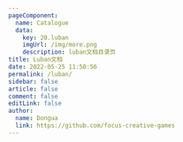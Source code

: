 ```yaml
---
pageComponent:
  name: Catalogue
  data:
    key: 20.luban
    imgUrl: /img/more.png
    description: luban文档目录页
title: Luban文档
date: 2022-05-25 11:50:56
permalink: /luban/
sidebar: false
article: false
comment: false
editLink: false
author:
  name: Dongua
  link: https://github.com/focus-creative-games
---
```

